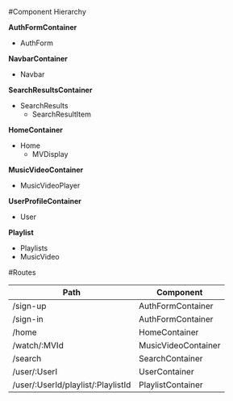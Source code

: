 #Component Hierarchy

**AuthFormContainer**
- AuthForm

**NavbarContainer**
- Navbar

**SearchResultsContainer**
- SearchResults
  - SearchResultItem

**HomeContainer**
- Home
  - MVDisplay

**MusicVideoContainer**
- MusicVideoPlayer

**UserProfileContainer**
- User

**Playlist**
- Playlists
- MusicVideo

#Routes

| Path                               | Component           |
| ---------------------------------- | ------------------- |
| /sign-up                           | AuthFormContainer   |
| /sign-in                           | AuthFormContainer   |
| /home                              | HomeContainer       |
| /watch/:MVId                       | MusicVideoContainer |
| /search                            | SearchContainer     |
| /user/:UserI                       | UserContainer       |
| /user/:UserId/playlist/:PlaylistId | PlaylistContainer   |
